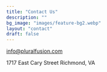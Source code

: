 ```yaml
---
title: "Contact Us"
description: ""
bg_image: "images/feature-bg2.webp"
layout: "contact"
draft: false
---
```


info@pluralfusion.com

1717 East Cary Street
Richmond, VA